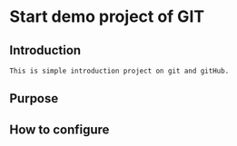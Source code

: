 # Start demo project of GIT

## Introduction
	This is simple introduction project on git and gitHub.
## Purpose

## How to configure
